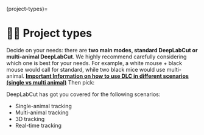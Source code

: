(project-types)=
# 🚴‍♀️ Project types
Decide on your needs: there are **two main modes, standard DeepLabCut or multi-animal DeepLabCut**. We highly recommend carefully considering which one is best for your needs. For example, a white mouse + black mouse would call for standard, while two black mice would use multi-animal. **[Important Information on how to use DLC in different scenarios (single vs multi animal)](important-info-regd-usage)** Then pick:

DeepLabCut has got you covered for the following scenarios:
- Single-animal tracking
- Multi-animal tracking
- 3D tracking
- Real-time tracking